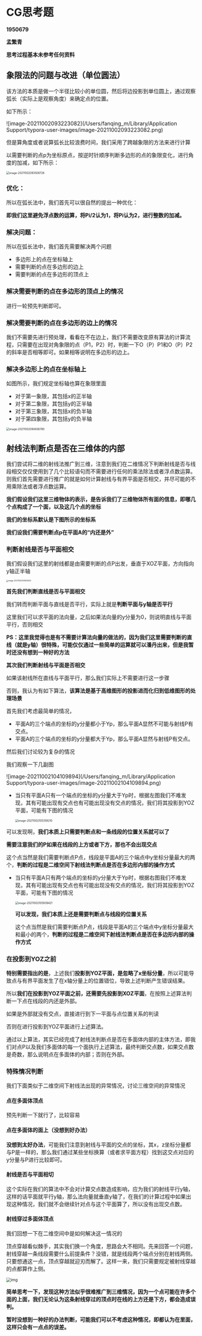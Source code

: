 # CG思考题

**1950679**

**孟繁青**

**思考过程基本未参考任何资料**

## 象限法的问题与改进（单位圆法）

该方法的本质是做一个半径比较小的单位圆，然后将边投影到单位圆上，通过观察弧长（实际上是观察角度）来确定点的位置。

如下所示：

![image-20211002093223082](/Users/fanqing_m/Library/Application Support/typora-user-images/image-20211002093223082.png)

但是算角度或者说算弧长比较浪费时间，我们采用了跨越象限的方法来进行计算

以需要判断的点p为坐标原点，按逆时针顺序判断多边形的点的象限变化，进行角度的加减，如下所示：

<img src="/Users/fanqing_m/Library/Application Support/typora-user-images/image-20211002093508726.png" alt="image-20211002093508726" style="zoom:50%;" />

### 优化：

所以在弧长法中，我们首先可以很自然的提出一种优化：

**即我们这里避免浮点数的运算，将Pi/2认为1，将Pi认为2，进行整数的加减。**	

### 解决问题：

所以在弧长法中，我们首先需要解决两个问题

- 多边形上的点在坐标轴上
- 需要判断的点在多边形的边上
- 需要判断的点在多边形的顶点上

### 解决需要判断的点在多边形的顶点上的情况

进行一轮预先判断即可。

### 解决需要判断的点在多边形的边上的情况

我们不需要先进行预处理，看看在不在边上，我们不需要改变原有算法的计算流程，只需要在出现对角象限的点（P1，P2）时，判断一下O（P）P1和O（P）P2的斜率是否相等即可。如果相等说明在多边形的边上。

### 解决多边形上的点在坐标轴上

如图所示，我们规定坐标轴也算在象限里面

- 对于第一象限，其包括x的正半轴
- 对于第二象限，其包括y的正半轴
- 对于第三象限，其包括x的负半轴
- 对于第四象限，其包括y的负半轴

<img src="/Users/fanqing_m/Library/Application Support/typora-user-images/image-20211002094836780.png" alt="image-20211002094836780" style="zoom:50%;" />





## 射线法判断点是否在三维体的内部

我们尝试将二维的射线法推广到三维，注意到我们在二维情况下判断射线是否与线段相交仅仅使用到了几个比较语句而不需要进行任何的乘法除法或者浮点数运算。则我们首先需要进行推广的就是如何计算射线与有界平面是否相交，并尽可能的不用乘除法或者浮点数运算。

**我们假设我们这里三维物体的表示，是告诉我们了三维物体所有面的信息，即哪几个点构成了一个面，以及这几个点的坐标**

**我们的坐标系默认是下图所示的坐标系**

**我们设我们需要判断点p在平面A的“内还是外”**

### 判断射线是否与平面相交

我们假设我们这里的射线都是由需要判断的点P出发，垂直于XOZ平面，方向指向y轴正半轴

<img src="/Users/fanqing_m/Library/Application Support/typora-user-images/image-20211002100850635.png" alt="image-20211002100850635" style="zoom:33%;" />

**首先我们判断直线是否与平面相交**

我们转而判断平面与直线是否平行，实际上就是**判断平面与y轴是否平行**

这里我们可以求平面的法向量，之后如果法向量的y分量为0，则说明直线与平面平行，否则相交

**PS：这里我觉得也是有不需要计算法向量的做法的，因为我们这里需要判断的直线（就是y轴）很特殊，可能仅仅通过一些简单的运算就可以潘丹出来，但是我暂时还没有想到一种好的方法**



**其次我们判断射线与平面是否相交**

如果该射线所在直线与平面平行，那么我们实际上不需要进行这一步骤

否则，我认为有如下算法，**该算法是基于高维图形的投影进而化归到低维图形的处理场景**

首先我们考虑最简单的情况，

- 平面A的三个端点的坐标的y分量都小于Yp，那么平面A显然不可能与射线P有交点。
- 平面A的三个端点的坐标的y分量都大于Yp，那么平面A显然与射线P有交点。

然后我们讨论较为复杂的情况

我们观察一下几副图

![image-20211002104109894](/Users/fanqing_m/Library/Application Support/typora-user-images/image-20211002104109894.png)

- 当只有平面A只有一个端点的坐标的y分量大于Yp时，根据左图我们不难发现，其有可能出现有交点也有可能出现没有交点的情况，我们将其投影到YOZ平面，可能有下图的情况

  <img src="/Users/fanqing_m/Library/Application Support/typora-user-images/image-20211002105359210.png" alt="image-20211002105359210" style="zoom:50%;" />

  

可以发现啊，**我们本质上只需要判断点和一条线段的位置关系就可以了**

**需要注意我们的P如果在线段的上方或者下方，那也不会出现交点**

这个点当然是我们需要判断点P点，线段是平面A的三个端点中y坐标分量最大的两个，**判断的过程是二维空间下射线法判断点是否在多边形内部的操作方式**

- 当只有平面A只有两个端点的坐标的y分量大于Yp时，根据右图我们不难发现，其有可能出现有交点也有可能出现没有交点的情况，我们将其投影到YOZ平面，可能有下图的情况

  <img src="/Users/fanqing_m/Library/Application Support/typora-user-images/image-20211002105939421.png" alt="image-20211002105939421" style="zoom:50%;" />

  **可以发现，我们本质上还是需要判断点与线段的位置关系**

  这个点当然是我们需要判断点P点，线段是平面A的三个端点中y坐标分量最大和最小的两个，**判断的过程是二维空间下射线法判断点是否在多边形内部的操作方式**



### 在投影到YOZ之前

**特别需要指出的是**，上述我们**投影到YOZ平面，是忽略了x坐标分量**，所以可能导致点与有界平面发生了在x轴分量上的位置错位，导致上述判断产生错误结果。

所以**我们在投影到YOZ平面之前，还需要先投影到XOZ平面**，在按照上述算法判断一下点在线段的内还是外部。

如果是外部就没有交点，直接进行到下一平面与点位置关系的判读

否则在进行投影到YOZ平面进行上述算法。



通过以上算法，其实已经完成了射线法判断点是否在多面体内部的主体方法，即我们对点P以及我们多面体的每一个面执行上述算法，最终判断交点数，如果交点数是奇数，那么说明点在多面体的内部；否则在外部。



### 特殊情况判断

我们下面类似于二维空间下射线法出现的异常情况，讨论三维空间的异常情况

#### 点在多面体顶点

预先判断一下就行了，比较容易

#### 点在多面体的面上（没想到好办法）

**没想到太好办法**，可能我们注意到射线与平面的交点的坐标，其x，z坐标分量都与P是一样的，那么我们通过某些坐标换算（或者求平面方程）找到这交点对应的y分量与P进行比较即可。

#### 射线是否与平面相切

这个实际在我们的算法中不会对计算交点数造成影响，应为我们的射线平行y轴，这样的话平面就平行y轴，那么法向量就垂直y轴了，在我们的计算过程中如果出现这种情况，我们就不会继续针对点与这个平面算了，所以没有出现交点数。

#### 射线穿过多面体顶点

我们回想一下在二维空间中是如何解决这一情况的

顶点穿越看似棘手，其实我们换一个角度，思路会大不相同。先来回答一个问题，射线穿越一条线段需要什么前提条件？没错，就是线段两个端点分别在射线两侧。只要想通这一点，顶点穿越就迎刃而解了。这样一来，我们只需要规定被射线穿越的点都算作上侧。

<img src="https://img-blog.csdn.net/20161030200907079" alt="img" style="zoom:75%;" />

**简单思考一下，发现这种方法似乎很难推广到三维情况，因为一个点可能在许多个面的上面，我们无论认为这条射线穿过的顶点时在线的上方还是下方，都会造成误判。**

**暂时没想到一种好的办法判断，可能我们可以不考虑这种情况，即都认为在里面，这样只会有一点点的误差。**

